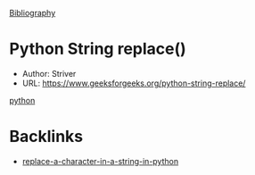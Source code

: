 [Bibliography](Bibliography.md)

# Python String replace()

-   Author: Striver
-   URL: <https://www.geeksforgeeks.org/python-string-replace/>

[python](python.md)

# Backlinks

-   [replace-a-character-in-a-string-in-python](replace-a-character-in-a-string-in-python.md)
